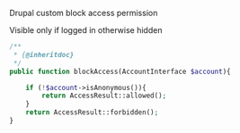 Drupal custom block access permission

Visible only if logged in otherwise hidden

```php
/**
 * {@inheritdoc}
 */
public function blockAccess(AccountInterface $account){

    if (!$account->isAnonymous()){
        return AccessResult::allowed();
    }
    return AccessResult::forbidden();
}
```